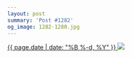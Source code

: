 ```yaml
---
layout: post
summary: 'Post #1282'
og_image: 1282-1280.jpg
---
```


<p>
 <time>
  <a href="/1282">
   {{ page.date | date: "%B %-d, %Y" }}
  </a>
 </time>
 <a href="/1282">
  <img sizes="(min-width: 700px) 50vw, calc(100vw - 2rem)" src="{{ site.assets_url }}/1282-640.jpg" srcset="{{ site.assets_url }}/1282-320.jpg 320w, {{ site.assets_url }}/1282-640.jpg 640w, {{ site.assets_url }}/1282-960.jpg 960w, {{ site.assets_url }}/1282-1280.jpg 1280w"/>
 </a>
</p>
